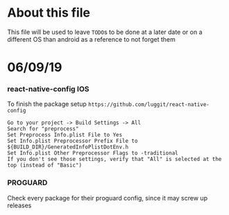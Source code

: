 # About this file

This file will be used to leave `TODO`s to be done at a later date or on a different OS than android as a reference to not forget them


# 06/09/19

### react-native-config IOS

To finish the package setup `https://github.com/luggit/react-native-config`

```
Go to your project -> Build Settings -> All
Search for "preprocess"
Set Preprocess Info.plist File to Yes
Set Info.plist Preprocessor Prefix File to ${BUILD_DIR}/GeneratedInfoPlistDotEnv.h
Set Info.plist Other Preprocessor Flags to -traditional
If you don't see those settings, verify that "All" is selected at the top (instead of "Basic")
```

### PROGUARD
Check every package for their proguard config, since it may screw up releases